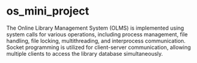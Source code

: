 # os_mini_project
The Online Library Management System (OLMS) is implemented using system calls for various  operations, including process management, file handling, file locking, multithreading, and interprocess  communication. Socket programming is utilized for client-server communication, allowing multiple  clients to access the library database simultaneously.
